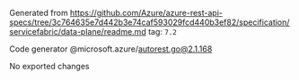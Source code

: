 Generated from https://github.com/Azure/azure-rest-api-specs/tree/3c764635e7d442b3e74caf593029fcd440b3ef82/specification/servicefabric/data-plane/readme.md tag: `7.2`

Code generator @microsoft.azure/autorest.go@2.1.168

No exported changes